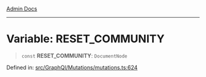 [Admin Docs](/)

***

# Variable: RESET\_COMMUNITY

> `const` **RESET\_COMMUNITY**: `DocumentNode`

Defined in: [src/GraphQl/Mutations/mutations.ts:624](https://github.com/PalisadoesFoundation/talawa-admin/blob/main/src/GraphQl/Mutations/mutations.ts#L624)
